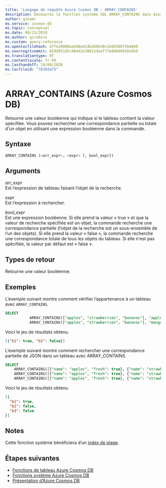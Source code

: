 ```yaml
---
title: 'Langage de requête Azure Cosmos DB : ARRAY_CONTAINS'
description: Découvrez la fonction système SQL ARRAY_CONTAINS dans Azure Cosmos DB, qui retourne une valeur booléenne indiquant si le tableau contient la valeur spécifiée
author: ginamr
ms.service: cosmos-db
ms.topic: conceptual
ms.date: 09/13/2019
ms.author: girobins
ms.custom: query-reference
ms.openlocfilehash: 47fe20888aa546e414b268b30c2e03580750a040
ms.sourcegitcommit: 829d951d5c90442a38012daaf77e86046018e5b9
ms.translationtype: HT
ms.contentlocale: fr-FR
ms.lasthandoff: 10/09/2020
ms.locfileid: "78303475"
---
```

# <a name="array_contains-azure-cosmos-db"></a>ARRAY_CONTAINS (Azure Cosmos DB)
Retourne une valeur booléenne qui indique si le tableau contient la valeur spécifiée. Vous pouvez rechercher une correspondance partielle ou totale d'un objet en utilisant une expression booléenne dans la commande. 

## <a name="syntax"></a>Syntaxe
  
```sql
ARRAY_CONTAINS (<arr_expr>, <expr> [, bool_expr])  
```  
  
## <a name="arguments"></a>Arguments
  
*arr_expr*  
   Est l’expression de tableau faisant l’objet de la recherche.  
  
*expr*  
   Est l’expression à rechercher.  

*bool_expr*  
   Est une expression booléenne. Si elle prend la valeur « true » et que la valeur de recherche spécifiée est un objet, la commande recherche une correspondance partielle (l’objet de la recherche est un sous-ensemble de l’un des objets). Si elle prend la valeur « false », la commande recherche une correspondance totale de tous les objets du tableau. Si elle n'est pas spécifiée, la valeur par défaut est « false ». 
  
## <a name="return-types"></a>Types de retour
  
  Retourne une valeur booléenne.  
  
## <a name="examples"></a>Exemples
  
  L’exemple suivant montre comment vérifier l’appartenance à un tableau avec `ARRAY_CONTAINS`.  
  
```sql
SELECT   
           ARRAY_CONTAINS(["apples", "strawberries", "bananas"], "apples") AS b1,  
           ARRAY_CONTAINS(["apples", "strawberries", "bananas"], "mangoes") AS b2  
```  
  
 Voici le jeu de résultats obtenu.  
  
```json
[{"b1": true, "b2": false}]  
```  

L’exemple suivant montre comment rechercher une correspondance partielle de JSON dans un tableau avec ARRAY_CONTAINS.  
  
```sql
SELECT  
    ARRAY_CONTAINS([{"name": "apples", "fresh": true}, {"name": "strawberries", "fresh": true}], {"name": "apples"}, true) AS b1, 
    ARRAY_CONTAINS([{"name": "apples", "fresh": true}, {"name": "strawberries", "fresh": true}], {"name": "apples"}) AS b2,
    ARRAY_CONTAINS([{"name": "apples", "fresh": true}, {"name": "strawberries", "fresh": true}], {"name": "mangoes"}, true) AS b3 
```  
  
 Voici le jeu de résultats obtenu.  
  
```json
[{
  "b1": true,
  "b2": false,
  "b3": false
}]
```

## <a name="remarks"></a>Notes

Cette fonction système bénéficiera d’un [index de plage](index-policy.md#includeexclude-strategy).

## <a name="next-steps"></a>Étapes suivantes

- [Fonctions de tableau Azure Cosmos DB](sql-query-array-functions.md)
- [Fonctions système Azure Cosmos DB](sql-query-system-functions.md)
- [Présentation d’Azure Cosmos DB](introduction.md)

